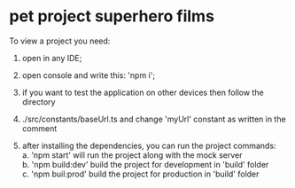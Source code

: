 # pet project superhero films

To view a project you need: <br/>

1. open in any IDE; <br/>

2. open console and write this: 'npm i'; <br/>

3. if you want to test the application on other devices then follow the directory <br/>
4. ./src/constants/baseUrl.ts and change 'myUrl' constant as written in the comment <br/>

4. after installing the dependencies, you can run the project commands: <br/>
  a. 'npm start' will run the project along with the mock server <br/>
  b. 'npm build:dev' build the project for development in 'build' folder <br/>
  c. 'npm buil:prod' build the project for production in 'build' folder <br/>
